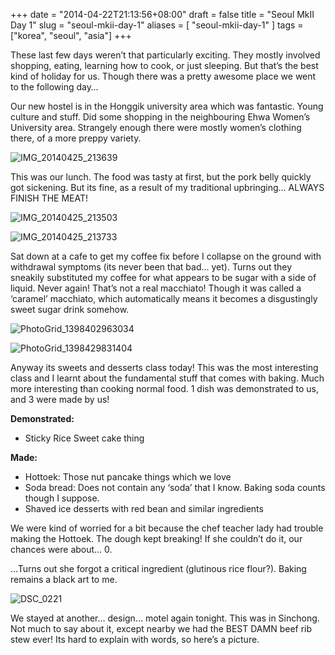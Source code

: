 +++
date = "2014-04-22T21:13:56+08:00"
draft = false
title = "Seoul MkII Day 1"
slug = "seoul-mkii-day-1"
aliases = [
	"seoul-mkii-day-1"
]
tags = ["korea", "seoul", "asia"]
+++

These last few days weren’t that particularly exciting. They mostly involved shopping, eating, learning how to cook, or just sleeping. But that’s the best kind of holiday for us. Though there was a pretty awesome place we went to the following day…

Our new hostel is in the Honggik university area which was fantastic. Young culture and stuff. Did some shopping in the neighbouring Ehwa Women’s University area. Strangely enough there were mostly women’s clothing there, of a more preppy variety.


![IMG_20140425_213639](/travel-blog/images/2014/05/img_20140425_213639.jpg)

This was our lunch. The food was tasty at first, but the pork belly quickly got sickening. But its fine, as a result of my traditional upbringing… ALWAYS FINISH THE MEAT!

![IMG_20140425_213503](/travel-blog/images/2014/05/img_20140425_213503.jpg)


![IMG_20140425_213733](/travel-blog/images/2014/05/img_20140425_213733.jpg)

Sat down at a cafe to get my coffee fix before I collapse on the ground with withdrawal symptoms (its never been that bad… yet). Turns out they sneakily substituted my coffee for what appears to be sugar with a side of liquid. Never again! That’s not a real macchiato! Though it was called a ‘caramel’ macchiato, which automatically means it becomes a disgustingly sweet sugar drink somehow.

![PhotoGrid_1398402963034](/travel-blog/images/2014/05/photogrid_1398402963034.jpg)

![PhotoGrid_1398429831404](/travel-blog/images/2014/05/photogrid_1398429831404.jpg)

Anyway its sweets and desserts class today! This was the most interesting class and I learnt about the fundamental stuff that comes with baking. Much more interesting than cooking normal food. 1 dish was demonstrated to us, and 3 were made by us!

**Demonstrated:**

- Sticky Rice Sweet cake thing

**Made:**

- Hottoek: Those nut pancake things which we love
- Soda bread: Does not contain any ‘soda’ that I know. Baking soda counts though I suppose.
- Shaved ice desserts with red bean and similar ingredients

We were kind of worried for a bit because the chef teacher lady had trouble making the Hottoek. The dough kept breaking! If she couldn’t do it, our chances were about… 0.

…Turns out she forgot a critical ingredient (glutinous rice flour?). Baking remains a black art to me.

![DSC_0221](/travel-blog/images/2014/05/dsc_0221.jpg)

We stayed at another… design… motel again tonight. This was in Sinchong. Not much to say about it, except nearby we had the BEST DAMN beef rib stew ever! Its hard to explain with words, so here’s a picture.
